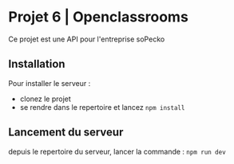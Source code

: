 # Projet 6 | Openclassrooms
Ce projet est une API pour l'entreprise soPecko

## Installation 
Pour installer le serveur : 
- clonez le projet 
- se rendre dans le repertoire et lancez `npm install` 

## Lancement du serveur 
depuis le repertoire du serveur, lancer la commande : `npm run dev`